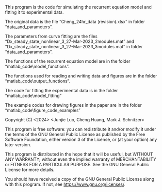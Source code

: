 This program is the code for simulating the recurrent equation model and fitting it to experimental data.

The original data is the file “Cheng_24hr_data (revision).xlsx” in folder “data_and_parameters”.

The parameters from curve fitting are the files “Dx_steady_state_nonlinear_3_27-Mar-2023_2modules.mat” and “Dx_steady_state_nonlinear_3_27-Mar-2023_3modules.mat” in folder “data_and_parameters”.

The functions of the recurrent equation model are in the folder “matlab_code\model_functions”.

The functions used for reading and writing data and figures are in the folder “matlab_code\output_functions”.

The code for fitting the experimental data is in the folder “matlab_code\model_fitting”

The example codes for drawing figures in the paper are in the folder “matlab_code\figure_code_examples”



Copyright (C) <2024>  <Junjie Luo, Cheng Huang, Mark J. Schnitzer>

This program is free software: you can redistribute it and/or modify
it under the terms of the GNU General Public License as published by
the Free Software Foundation, either version 3 of the License, or
(at your option) any later version.

This program is distributed in the hope that it will be useful,
but WITHOUT ANY WARRANTY; without even the implied warranty of
MERCHANTABILITY or FITNESS FOR A PARTICULAR PURPOSE.  See the
GNU General Public License for more details.

You should have received a copy of the GNU General Public License
along with this program.  If not, see <https://www.gnu.org/licenses/>.

